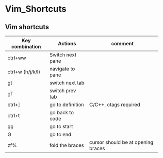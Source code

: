 # Vim_Shortcuts

## Vim shortcuts

|Key combination|Actions|comment|
|---|---|---|
|ctrl+ww|Switch next pane||
|ctrl+w (h/j/k/l)|navigate to pane||
|gt|switch next tab||
|gT|switch prev tab||
|ctrl+]|go to definition|C/C++, ctags required|
|ctrl+t|go back to code||
|gg|go to start||
|G|go to end||
|zf%|fold the braces|cursor should be at opening braces|
